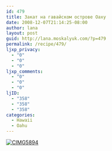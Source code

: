 ```yaml
---
id: 479
title: Закат на гавайском острове Оаху
date: 2008-12-07T21:14:25-08:00
author: lana
layout: post
guid: http://lana.moskalyuk.com/?p=479
permalink: /recipe/479/
ljxp_privacy:
  - "0"
  - "0"
  - "0"
ljxp_comments:
  - "0"
  - "0"
  - "0"
ljID:
  - "358"
  - "358"
  - "358"
categories:
  - Hawaii
  - Oahu
---
```

<a class="flickr-image" title="CIMG5894" rel="flickr-mgr" href="http://www.flickr.com/photos/67405678@N00/3088663618/"><img class="flickr-large" longdesc="http://farm4.static.flickr.com/3260/3088663618_a256cf56e4_o.jpg" src="http://farm4.static.flickr.com/3260/3088663618_e6e1d04e97.jpg" alt="CIMG5894" /></a>